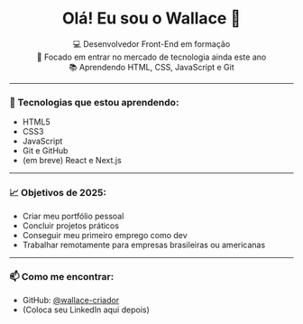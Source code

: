 <h1 align="center">Olá! Eu sou o Wallace 👋</h1>

<p align="center">
  💻 Desenvolvedor Front-End em formação <br/>
  🚀 Focado em entrar no mercado de tecnologia ainda este ano <br/>
  📚 Aprendendo HTML, CSS, JavaScript e Git <br/>
</p>

---

### 🚀 Tecnologias que estou aprendendo:
- HTML5
- CSS3
- JavaScript
- Git e GitHub
- (em breve) React e Next.js

---

### 📈 Objetivos de 2025:
- Criar meu portfólio pessoal
- Concluir projetos práticos
- Conseguir meu primeiro emprego como dev
- Trabalhar remotamente para empresas brasileiras ou americanas

---

### 📫 Como me encontrar:
- GitHub: [@wallace-criador](https://github.com/wallace-criador)
- (Coloca seu LinkedIn aqui depois)
